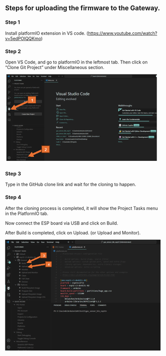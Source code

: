 ## Steps for uploading the firmware to the Gateway.

### Step 1

Install platformIO extension in VS code. (<https://www.youtube.com/watch?v=5edPOlQQKmo>)

### Step 2

Open VS Code, and go to platformIO in the leftmost tab. Then click on “Clone Git Project” under Miscellaneous section.

![](images/img1.png)

### Step 3

Type in the GitHub clone link and wait for the cloning to happen.

### Step 4

After the cloning process is completed, it will show the Project Tasks menu in the PlatformIO tab.

Now connect the ESP board via USB and click on Build.

After Build is completed, click on Upload. (or Upload and Monitor).

![](images/img2.png)
